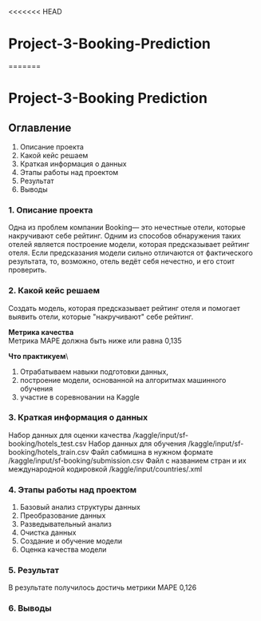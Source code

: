 <<<<<<< HEAD
# Project-3-Booking-Prediction
=======
# Project-3-Booking Prediction

## Оглавление
1. Описание проекта
2. Какой кейс решаем
3. Краткая информация о данных
4. Этапы работы над проектом
5. Результат
6. Выводы

### 1. Описание проекта
Одна из проблем компании  Booking— это нечестные отели, которые накручивают себе рейтинг. Одним из способов обнаружения таких отелей является построение модели, которая предсказывает рейтинг отеля. Если предсказания модели сильно отличаются от фактического результата, то, возможно, отель ведёт себя нечестно, и его стоит проверить.

### 2. Какой кейс решаем
Создать модель, которая предсказывает рейтинг отеля и помогает выявить отели, которые "накручивают" себе рейтинг.

**Метрика качества**\
Метрика MAPE должна быть ниже или равна 0,135

**Что практикуем**\
1. Отрабатываем навыки подготовки данных, 
2. построение модели, основанной на алгоритмах машинного обучения
3. участие в соревновании на Kaggle

### 3. Краткая информация о данных
Набор данных для оценки качества /kaggle/input/sf-booking/hotels_test.csv
Набор данных для обучения /kaggle/input/sf-booking/hotels_train.csv
Файл сабмишна в нужном формате /kaggle/input/sf-booking/submission.csv
Файл с названием стран и их международной кодировкой /kaggle/input/countries/.xml

### 4. Этапы работы над проектом
1. Базовый анализ структуры данных
2. Преобразование данных
3. Разведывательный анализ
4. Очистка данных
5. Создание и обучение модели
6. Оценка качества модели

### 5. Результат
В результате получилось достичь метрики MAPE 0,126

### 6. Выводы